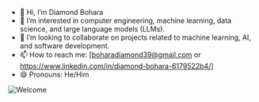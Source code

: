 - 👋 Hi, I’m Diamond Bohara
- 👀 I’m interested in computer engineering, machine learning, data science, and large language models (LLMs).
- 💞️ I’m looking to collaborate on projects related to machine learning, AI, and software development.
- 📫 How to reach me: [boharadiamond39@gmail.com or https://www.linkedin.com/in/diamond-bohara-6179522b4/]
- 😄 Pronouns: He/Him

<!---
boharadiamond/boharadiamond is a ✨ special ✨ repository because its `README.md` (this file) appears on your GitHub profile.
You can click the Preview link to take a look at your changes.
--->
![Welcome](https://media.giphy.com/media/hvRJCLFzcasrR4ia7z/giphy.gif)

